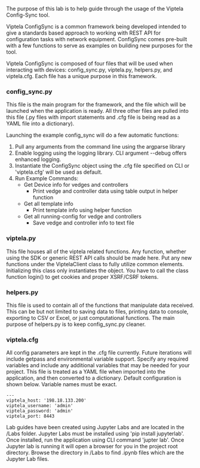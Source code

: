 The purpose of this lab is to help guide through the usage of the Viptela 
Config-Sync tool.

Viptela ConfigSync is a common framework being developed intended to give a 
standards based approach to working with REST API for configuration tasks with 
network equipment.  ConfigSync comes pre-built with a few functions to serve 
as examples on building new purposes for the tool.  

Viptela ConfigSync is composed of four files that will be used when interacting
 with devices: config_sync.py, viptela.py, helpers.py, and viptela.cfg. Each file 
has a unique purpose in this framework.

### config_sync.py
This file is the main program for the framework, and the file which will be launched
when the application is ready.  All three other files are pulled into this file (.py files with 
import statements and .cfg file is being read as a YAML file into a dictionary).

Launching the example config_sync will do a few automatic functions:
1. Pull any arguments from the command line using the argparse library
2. Enable logging using the logging library.  CLI argument --debug offers enhanced logging.
3. Instantiate the ConfigSync object using the .cfg file specified on CLI or
   'viptela.cfg' will be used as default.
4. Run Example Commands:
    * Get Device info for vedges and controllers
      * Print vedge and controller data using table output in helper function
    * Get all template info
      * Print template info using helper function
    * Get all running-config for vedge and controllers
      * Save vedge and controller info to text file
    
### viptela.py
This file houses all of the viptela related functions.  Any function, whether using 
the SDK or generic REST API calls should be made here.  Put any new functions under 
the ViptelaClient class to fully utilize common elements.  Initializing this class 
only instantiates the object.  You have to call the class function login() to get 
cookies and proper XSRF/CSRF tokens.  

### helpers.py
This file is used to contain all of the functions that manipulate data received.  This 
can be but not limited to saving data to files, printing data to console, exporting 
to CSV or Excel, or just computational functions.  The main purpose of helpers.py 
is to keep config_sync.py cleaner.

### viptela.cfg
All config parameters are kept in the .cfg file currently.  Future iterations will 
include getpass and environmental variable support.  Specify any required variables 
and include any additional variables that may be needed for your project.  This file 
is treated as a YAML file when imported into the application, and then converted to a 
dictionary.  Default configuration is shown below.  Variable names must be exact.
```
---
viptela_host: '198.18.133.200'
viptela_username: 'admin'
viptela_password: 'admin'
viptela_port: 8443
```

Lab guides have been created using Jupyter Labs and are located in the /Labs folder.
Jupyter Labs must be installed using 'pip install jupyterlab'.  Once installed, run the 
application using CLI command 'jupter lab'.  Once Jupyter lab is running 
it will open a browser for you in the project root directory.  Browse the directory in /Labs
to find .ipynb files which are the Jupyter Lab files.  


